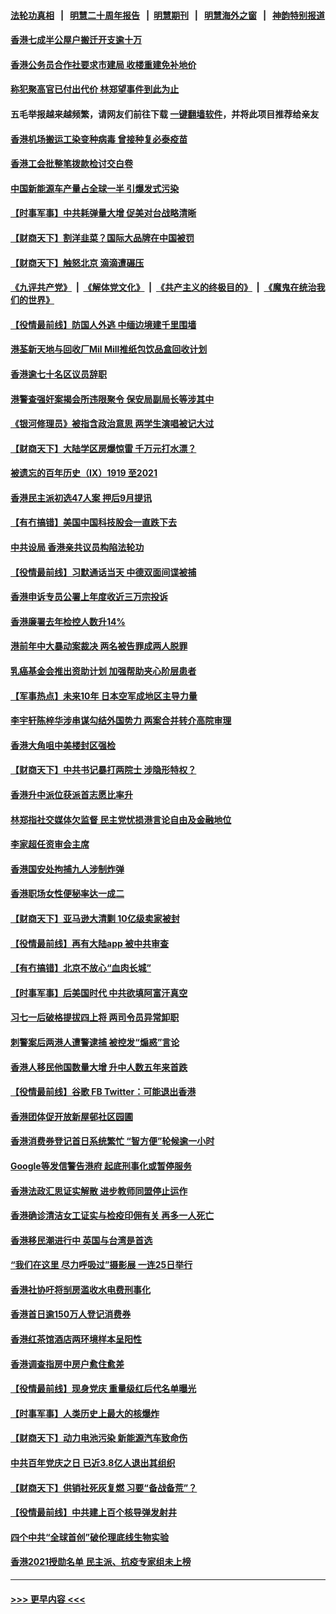 #### [法轮功真相](https://github.com/gfw-breaker/truth/blob/master/README.md?t=0) &nbsp;&nbsp;|&nbsp;&nbsp; [明慧二十周年报告](https://github.com/gfw-breaker/mh-reports/blob/master/README.md?t=0) &nbsp;&nbsp;|&nbsp;&nbsp;[明慧期刊](https://github.com/gfw-breaker/mh-qikan) &nbsp;&nbsp;|&nbsp;&nbsp; [明慧海外之窗](https://github.com/gfw-breaker/mh-news/blob/master/README.md?t=0) &nbsp;&nbsp;|&nbsp;&nbsp; [神韵特别报道](https://github.com/gfw-breaker/mh-news/blob/master/shenyun.md?t=0)
#### [香港七成半公屋户搬迁开支逾十万](../pages/nsc415/n13082731.md?t=07130551) 
#### [香港公务员合作社要求市建局 收楼重建免补地价](../pages/nsc415/n13082727.md?t=07130551) 
#### [称犯聚高官已付出代价 林郑望事件到此为止](../pages/nsc415/n13082712.md?t=07130551) 
#### 五毛举报越来越频繁，请网友们前往下载 [一键翻墙软件](https://github.com/gfw-breaker/ssr-accounts)，并将此项目推荐给亲友
#### [香港机场搬运工染变种病毒 曾接种复必泰疫苗](../pages/nsc415/n13082708.md?t=07130551) 
#### [香港工会批整笔拨款检讨交白卷](../pages/nsc415/n13082644.md?t=07130551) 
#### [中国新能源车产量占全球一半 引爆发式污染](../pages/nsc415/n13082031.md?t=07130551) 
#### [【时事军事】中共耗弹量大增 促美对台战略清晰](../pages/nsc415/n13078925.md?t=07130551) 
#### [【财商天下】割洋韭菜？国际大品牌在中国被罚](../pages/nsc415/n13080854.md?t=07130551) 
#### [【财商天下】触怒北京 滴滴遭碾压](../pages/nsc415/n13078642.md?t=07130551) 
#### [《九评共产党》](https://github.com/begood0513/9ping.md/blob/master/README.md) &nbsp;|&nbsp; [《解体党文化》](../../../../jtdwh.md/blob/master/README.md)  &nbsp;|&nbsp; [《共产主义的终极目的》](../../../../gczydzjmd.md/blob/master/README.md) &nbsp;|&nbsp; [《魔鬼在统治我们的世界》](../../../../mgztzwmdsj.md/blob/master/README.md) 
#### [【役情最前线】防国人外逃 中缅边境建千里围墙](../pages/nsc415/n13079519.md?t=07130551) 
#### [港荃新天地与回收厂Mil Mill推纸包饮品盒回收计划](../pages/nsc415/n13077407.md?t=07130551) 
#### [香港逾七十名区议员辞职](../pages/nsc415/n13077432.md?t=07130551) 
#### [港警查强奸案揭会所违限聚令 保安局副局长等涉其中](../pages/nsc415/n13077396.md?t=07130551) 
#### [《银河修理员》被指含政治意思 两学生演唱被记大过](../pages/nsc415/n13077386.md?t=07130551) 
#### [【财商天下】大陆学区房爆惊雷 千万元打水漂？](../pages/nsc415/n13076858.md?t=07130551) 
#### [被遗忘的百年历史（Ⅸ）1919 至2021](../pages/nsc415/n13048246.md?t=07130551) 
#### [香港民主派初选47人案 押后9月提讯](../pages/nsc415/n13077021.md?t=07130551) 
#### [【有冇搞错】美国中国科技股会一直跌下去](../pages/nsc415/n13075674.md?t=07130551) 
#### [中共设局 香港亲共议员构陷法轮功](../pages/nsc415/n13074601.md?t=07130551) 
#### [【役情最前线】习默通话当天 中德双面间谍被捕](../pages/nsc415/n13075074.md?t=07130551) 
#### [香港申诉专员公署上年度收近三万宗投诉](../pages/nsc415/n13075046.md?t=07130551) 
#### [香港廉署去年检控人数升14%](../pages/nsc415/n13075037.md?t=07130551) 
#### [港前年中大暴动案裁决 两名被告罪成两人脱罪](../pages/nsc415/n13075013.md?t=07130551) 
#### [乳癌基金会推出资助计划 加强帮助夹心阶层患者](../pages/nsc415/n13075010.md?t=07130551) 
#### [【军事热点】未来10年 日本空军成地区主导力量](../pages/nsc415/n13072261.md?t=07130551) 
#### [李宇轩陈梓华涉串谋勾结外国势力 两案合并转介高院审理](../pages/nsc415/n13074989.md?t=07130551) 
#### [香港大角咀中美楼封区强检](../pages/nsc415/n13074972.md?t=07130551) 
#### [【财商天下】中共书记暴打两院士 涉隐形特权？](../pages/nsc415/n13074227.md?t=07130551) 
#### [香港升中派位获派首志愿比率升](../pages/nsc415/n13072777.md?t=07130551) 
#### [林郑指社交媒体欠监督 民主党忧损港言论自由及金融地位](../pages/nsc415/n13072766.md?t=07130551) 
#### [李家超任资审会主席](../pages/nsc415/n13072747.md?t=07130551) 
#### [香港国安处拘捕九人涉制炸弹](../pages/nsc415/n13072721.md?t=07130551) 
#### [香港职场女性便秘率达一成二](../pages/nsc415/n13072637.md?t=07130551) 
#### [【财商天下】亚马逊大清剿 10亿级卖家被封](../pages/nsc415/n13072429.md?t=07130551) 
#### [【役情最前线】再有大陆app 被中共审查](../pages/nsc415/n13072319.md?t=07130551) 
#### [【有冇搞错】北京不放心“血肉长城”](../pages/nsc415/n13070813.md?t=07130551) 
#### [【时事军事】后美国时代 中共欲填阿富汗真空](../pages/nsc415/n13071362.md?t=07130551) 
#### [习七一后破格提拔四上将 两司令员异常卸职](../pages/nsc415/n13071237.md?t=07130551) 
#### [刺警案后两港人遭警逮捕 被控发“煽惑”言论](../pages/nsc415/n13070363.md?t=07130551) 
#### [香港人移民他国数量大增 升中人数五年来首跌](../pages/nsc415/n13069713.md?t=07130551) 
#### [【役情最前线】谷歌 FB Twitter：可能退出香港](../pages/nsc415/n13070560.md?t=07130551) 
#### [香港团体促开放新屋邨社区园圃](../pages/nsc415/n13070315.md?t=07130551) 
#### [香港消费券登记首日系统繁忙 “智方便”轮候逾一小时](../pages/nsc415/n13070276.md?t=07130551) 
#### [Google等发信警告港府 起底刑事化或暂停服务](../pages/nsc415/n13070247.md?t=07130551) 
#### [香港法政汇思证实解散 进步教师同盟停止运作](../pages/nsc415/n13070225.md?t=07130551) 
#### [香港确诊清洁女工证实与检疫印佣有关 再多一人死亡](../pages/nsc415/n13070209.md?t=07130551) 
#### [香港移民潮进行中 英国与台湾是首选](../pages/nsc415/n13067606.md?t=07130551) 
#### [“我们在这里 尽力呼吸过”摄影展 一连25日举行](../pages/nsc415/n13067608.md?t=07130551) 
#### [香港社协吁将㓥房滥收水电费刑事化](../pages/nsc415/n13067594.md?t=07130551) 
#### [香港首日逾150万人登记消费券](../pages/nsc415/n13067569.md?t=07130551) 
#### [香港红茶馆酒店两环境样本呈阳性](../pages/nsc415/n13067580.md?t=07130551) 
#### [香港调查指房中房户愈住愈差](../pages/nsc415/n13067522.md?t=07130551) 
#### [【役情最前线】现身党庆 重量级红后代名单曝光](../pages/nsc415/n13067393.md?t=07130551) 
#### [【时事军事】人类历史上最大的核爆炸](../pages/nsc415/n13065280.md?t=07130551) 
#### [【财商天下】动力电池污染 新能源汽车致命伤](../pages/nsc415/n13065355.md?t=07130551) 
#### [中共百年党庆之日 已近3.8亿人退出其组织](../pages/nsc415/n13065209.md?t=07130551) 
#### [【财商天下】供销社死灰复燃 习要“备战备荒”？](../pages/nsc415/n13063847.md?t=07130551) 
#### [【役情最前线】中共建上百个核导弹发射井](../pages/nsc415/n13064015.md?t=07130551) 
#### [四个中共“全球首创”破伦理底线生物实验](../pages/nsc415/n13054452.md?t=07130551) 
#### [香港2021授勋名单 民主派、抗疫专家组未上榜](../pages/nsc415/n13062052.md?t=07130551) 

----
#### [ >>> 更早内容 <<< ](../indexes/nsc415-earlier.md)
